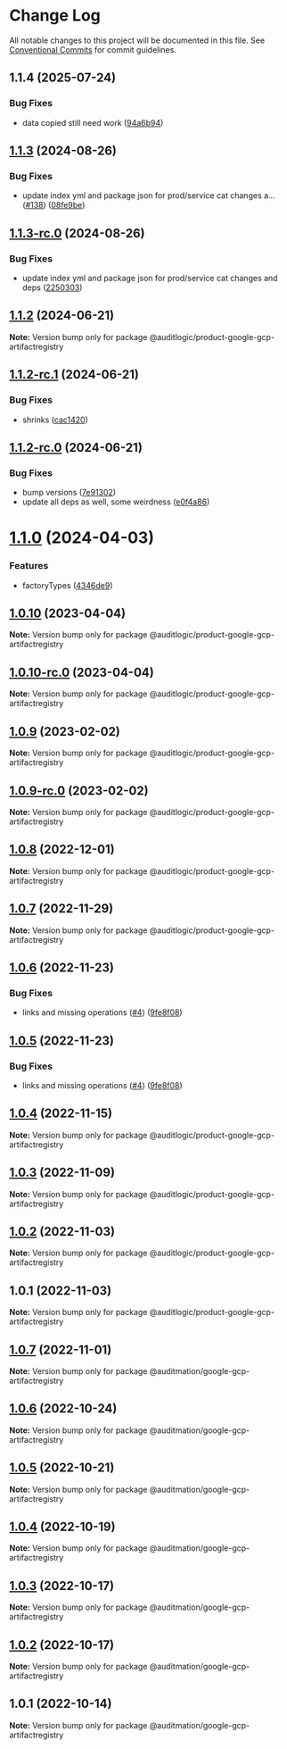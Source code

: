 # Change Log

All notable changes to this project will be documented in this file.
See [Conventional Commits](https://conventionalcommits.org) for commit guidelines.

## 1.1.4 (2025-07-24)


### Bug Fixes

* data copied still need work ([94a6b94](https://github.com/zerobias-org/product/commit/94a6b942fb0516367548599d739529536132755a))





## [1.1.3](https://github.com/auditlogic/product/compare/@auditlogic/product-google-gcp-artifactregistry@1.1.2...@auditlogic/product-google-gcp-artifactregistry@1.1.3) (2024-08-26)


### Bug Fixes

* update index yml and package json for prod/service cat changes a… ([#138](https://github.com/auditlogic/product/issues/138)) ([08fe9be](https://github.com/auditlogic/product/commit/08fe9beb1c8457462a19bc69caa02e6212d97e1a))





## [1.1.3-rc.0](https://github.com/auditlogic/product/compare/@auditlogic/product-google-gcp-artifactregistry@1.1.2...@auditlogic/product-google-gcp-artifactregistry@1.1.3-rc.0) (2024-08-26)


### Bug Fixes

* update index yml and package json for prod/service cat changes and deps ([2250303](https://github.com/auditlogic/product/commit/225030363a363608240135b7ebed386b28f01e4b))





## [1.1.2](https://github.com/auditlogic/product/compare/@auditlogic/product-google-gcp-artifactregistry@1.1.2-rc.1...@auditlogic/product-google-gcp-artifactregistry@1.1.2) (2024-06-21)

**Note:** Version bump only for package @auditlogic/product-google-gcp-artifactregistry





## [1.1.2-rc.1](https://github.com/auditlogic/product/compare/@auditlogic/product-google-gcp-artifactregistry@1.1.2-rc.0...@auditlogic/product-google-gcp-artifactregistry@1.1.2-rc.1) (2024-06-21)


### Bug Fixes

* shrinks ([cac1420](https://github.com/auditlogic/product/commit/cac14200fefcd8183ab69fe89a47bd3f70f563e9))





## [1.1.2-rc.0](https://github.com/auditlogic/product/compare/@auditlogic/product-google-gcp-artifactregistry@1.1.0...@auditlogic/product-google-gcp-artifactregistry@1.1.2-rc.0) (2024-06-21)


### Bug Fixes

* bump versions ([7e91302](https://github.com/auditlogic/product/commit/7e913023b8b312150ed7762c32fbbe616be71de5))
* update all deps as well, some weirdness ([e0f4a86](https://github.com/auditlogic/product/commit/e0f4a864714e2d3de6bbf3da014d5312fe53be2f))





# [1.1.0](https://github.com/auditlogic/product/compare/@auditlogic/product-google-gcp-artifactregistry@1.0.10...@auditlogic/product-google-gcp-artifactregistry@1.1.0) (2024-04-03)


### Features

* factoryTypes ([4346de9](https://github.com/auditlogic/product/commit/4346de92693aee892fccf725338ffc7b80ab182b))





## [1.0.10](https://github.com/auditlogic/product/compare/@auditlogic/product-google-gcp-artifactregistry@1.0.9...@auditlogic/product-google-gcp-artifactregistry@1.0.10) (2023-04-04)

**Note:** Version bump only for package @auditlogic/product-google-gcp-artifactregistry





## [1.0.10-rc.0](https://github.com/auditlogic/product/compare/@auditlogic/product-google-gcp-artifactregistry@1.0.9...@auditlogic/product-google-gcp-artifactregistry@1.0.10-rc.0) (2023-04-04)

**Note:** Version bump only for package @auditlogic/product-google-gcp-artifactregistry





## [1.0.9](https://github.com/auditlogic/product/compare/@auditlogic/product-google-gcp-artifactregistry@1.0.8...@auditlogic/product-google-gcp-artifactregistry@1.0.9) (2023-02-02)

**Note:** Version bump only for package @auditlogic/product-google-gcp-artifactregistry





## [1.0.9-rc.0](https://github.com/auditlogic/product/compare/@auditlogic/product-google-gcp-artifactregistry@1.0.8...@auditlogic/product-google-gcp-artifactregistry@1.0.9-rc.0) (2023-02-02)

**Note:** Version bump only for package @auditlogic/product-google-gcp-artifactregistry





## [1.0.8](https://github.com/auditlogic/product/compare/@auditlogic/product-google-gcp-artifactregistry@1.0.7...@auditlogic/product-google-gcp-artifactregistry@1.0.8) (2022-12-01)

**Note:** Version bump only for package @auditlogic/product-google-gcp-artifactregistry





## [1.0.7](https://github.com/auditlogic/product/compare/@auditlogic/product-google-gcp-artifactregistry@1.0.6...@auditlogic/product-google-gcp-artifactregistry@1.0.7) (2022-11-29)

**Note:** Version bump only for package @auditlogic/product-google-gcp-artifactregistry





## [1.0.6](https://github.com/auditlogic/product/compare/@auditlogic/product-google-gcp-artifactregistry@1.0.4...@auditlogic/product-google-gcp-artifactregistry@1.0.6) (2022-11-23)


### Bug Fixes

* links and missing operations ([#4](https://github.com/auditlogic/product/issues/4)) ([9fe8f08](https://github.com/auditlogic/product/commit/9fe8f08fe7c57fdb79f991ac35bd6ac2e7dcad38))





## [1.0.5](https://github.com/auditlogic/product/compare/@auditlogic/product-google-gcp-artifactregistry@1.0.4...@auditlogic/product-google-gcp-artifactregistry@1.0.5) (2022-11-23)


### Bug Fixes

* links and missing operations ([#4](https://github.com/auditlogic/product/issues/4)) ([9fe8f08](https://github.com/auditlogic/product/commit/9fe8f08fe7c57fdb79f991ac35bd6ac2e7dcad38))





## [1.0.4](https://github.com/auditlogic/product/compare/@auditlogic/product-google-gcp-artifactregistry@1.0.3...@auditlogic/product-google-gcp-artifactregistry@1.0.4) (2022-11-15)

**Note:** Version bump only for package @auditlogic/product-google-gcp-artifactregistry





## [1.0.3](https://github.com/auditlogic/product/compare/@auditlogic/product-google-gcp-artifactregistry@1.0.2...@auditlogic/product-google-gcp-artifactregistry@1.0.3) (2022-11-09)

**Note:** Version bump only for package @auditlogic/product-google-gcp-artifactregistry





## [1.0.2](https://github.com/auditlogic/product/compare/@auditlogic/product-google-gcp-artifactregistry@1.0.1...@auditlogic/product-google-gcp-artifactregistry@1.0.2) (2022-11-03)

**Note:** Version bump only for package @auditlogic/product-google-gcp-artifactregistry





## 1.0.1 (2022-11-03)

**Note:** Version bump only for package @auditlogic/product-google-gcp-artifactregistry





## [1.0.7](https://github.com/auditmation/store-content/compare/@auditmation/google-gcp-artifactregistry@1.0.6...@auditmation/google-gcp-artifactregistry@1.0.7) (2022-11-01)

**Note:** Version bump only for package @auditmation/google-gcp-artifactregistry





## [1.0.6](https://github.com/auditmation/store-content/compare/@auditmation/google-gcp-artifactregistry@1.0.5...@auditmation/google-gcp-artifactregistry@1.0.6) (2022-10-24)

**Note:** Version bump only for package @auditmation/google-gcp-artifactregistry





## [1.0.5](https://github.com/auditmation/store-content/compare/@auditmation/google-gcp-artifactregistry@1.0.4...@auditmation/google-gcp-artifactregistry@1.0.5) (2022-10-21)

**Note:** Version bump only for package @auditmation/google-gcp-artifactregistry





## [1.0.4](https://github.com/auditmation/store-content/compare/@auditmation/google-gcp-artifactregistry@1.0.3...@auditmation/google-gcp-artifactregistry@1.0.4) (2022-10-19)

**Note:** Version bump only for package @auditmation/google-gcp-artifactregistry





## [1.0.3](https://github.com/auditmation/store-content/compare/@auditmation/google-gcp-artifactregistry@1.0.2...@auditmation/google-gcp-artifactregistry@1.0.3) (2022-10-17)

**Note:** Version bump only for package @auditmation/google-gcp-artifactregistry





## [1.0.2](https://github.com/auditmation/store-content/compare/@auditmation/google-gcp-artifactregistry@1.0.1...@auditmation/google-gcp-artifactregistry@1.0.2) (2022-10-17)

**Note:** Version bump only for package @auditmation/google-gcp-artifactregistry





## 1.0.1 (2022-10-14)

**Note:** Version bump only for package @auditmation/google-gcp-artifactregistry
